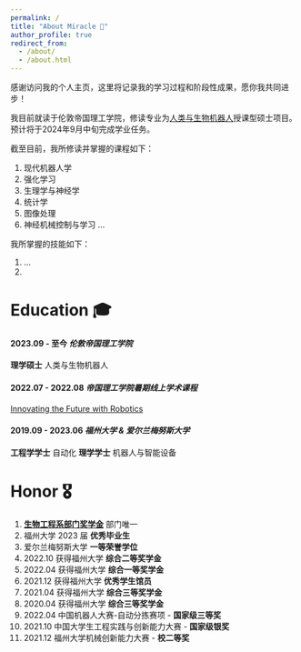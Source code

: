 ```yaml
---
permalink: /
title: "About Miracle 🤖"
author_profile: true
redirect_from: 
  - /about/
  - /about.html
---
```


感谢访问我的个人主页，这里将记录我的学习过程和阶段性成果，愿你我共同进步！

我目前就读于伦敦帝国理工学院，修读专业为[人类与生物机器人](https://www.imperial.ac.uk/study/courses/postgraduate-taught/human-biological-robotics/)授课型硕士项目。预计将于2024年9月中旬完成学业任务。

截至目前，我所修读并掌握的课程如下：
1. 现代机器人学
2. 强化学习
3. 生理学与神经学
4. 统计学
5. 图像处理
6. 神经机械控制与学习
...

我所掌握的技能如下：
1. ...
2. 



Education 🎓
======
#### 2023.09 - 至今 *伦敦帝国理工学院*
**理学硕士** 人类与生物机器人

#### 2022.07 - 2022.08 *帝国理工学院暑期线上学术课程*
[Innovating the Future with Robotics](https://www.imperial.ac.uk/continuing-professional-development/short-courses/online-courses/masterclasses/future-with-robotics/)

#### 2019.09 - 2023.06 *福州大学 & 爱尔兰梅努斯大学* 
**工程学学士** 自动化
**理学学士** 机器人与智能设备


Honor 🎖️
======
1. **[生物工程系部门奖学金](https://www.imperial.ac.uk/study/fees-and-funding/scholarships-search/department-of-bioengineering-scholarship-msc-20232024.php)** 部门唯一
2. 福州大学 2023 届 **优秀毕业生**
3. 爱尔兰梅努斯大学 **一等荣誉学位**
4. 2022.10 获得福州大学 **综合二等奖学金**
5. 2022.04 获得福州大学 **综合一等奖学金**
6. 2021.12 获得福州大学 **优秀学生馆员**
7. 2021.04 获得福州大学 **综合三等奖学金**
8. 2020.04 获得福州大学 **综合三等奖学金**
9. 2022.04 中国机器人大赛-自动分拣赛项 - **国家级三等奖**
10. 2021.10 中国大学生工程实践与创新能力大赛 - **国家级银奖**
11. 2021.12 福州大学机械创新能力大赛 - **校二等奖**


